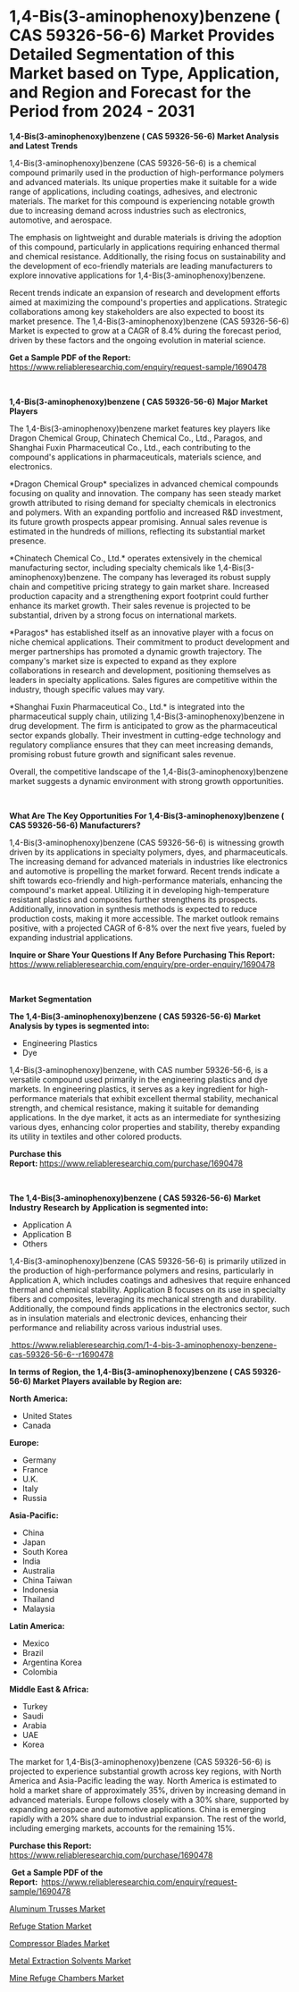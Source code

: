 <p><h1>1,4-Bis(3-aminophenoxy)benzene ( CAS 59326-56-6) Market Provides Detailed Segmentation of this Market based on Type, Application, and Region and Forecast for the Period from 2024 - 2031</h1></p><p><strong>1,4-Bis(3-aminophenoxy)benzene ( CAS 59326-56-6) Market Analysis and Latest Trends</strong></p>
<p><p>1,4-Bis(3-aminophenoxy)benzene (CAS 59326-56-6) is a chemical compound primarily used in the production of high-performance polymers and advanced materials. Its unique properties make it suitable for a wide range of applications, including coatings, adhesives, and electronic materials. The market for this compound is experiencing notable growth due to increasing demand across industries such as electronics, automotive, and aerospace. </p><p>The emphasis on lightweight and durable materials is driving the adoption of this compound, particularly in applications requiring enhanced thermal and chemical resistance. Additionally, the rising focus on sustainability and the development of eco-friendly materials are leading manufacturers to explore innovative applications for 1,4-Bis(3-aminophenoxy)benzene. </p><p>Recent trends indicate an expansion of research and development efforts aimed at maximizing the compound's properties and applications. Strategic collaborations among key stakeholders are also expected to boost its market presence. The 1,4-Bis(3-aminophenoxy)benzene (CAS 59326-56-6) Market is expected to grow at a CAGR of 8.4% during the forecast period, driven by these factors and the ongoing evolution in material science.</p></p>
<p><strong>Get a Sample PDF of the Report:&nbsp;</strong> <a href="https://www.reliableresearchiq.com/enquiry/request-sample/1690478?utm_campaign=1412&utm_medium=2&utm_source=Github&utm_content=ia&utm_term=17102024&utm_id=14-bis3-aminophenoxybenzene-cas-59326-56-6">https://www.reliableresearchiq.com/enquiry/request-sample/1690478</a></p>
<p>&nbsp;</p>
<p><strong>1,4-Bis(3-aminophenoxy)benzene ( CAS 59326-56-6) Major Market Players</strong></p>
<p><p>The 1,4-Bis(3-aminophenoxy)benzene market features key players like Dragon Chemical Group, Chinatech Chemical Co., Ltd., Paragos, and Shanghai Fuxin Pharmaceutical Co., Ltd., each contributing to the compound's applications in pharmaceuticals, materials science, and electronics.</p><p>*Dragon Chemical Group* specializes in advanced chemical compounds focusing on quality and innovation. The company has seen steady market growth attributed to rising demand for specialty chemicals in electronics and polymers. With an expanding portfolio and increased R&D investment, its future growth prospects appear promising. Annual sales revenue is estimated in the hundreds of millions, reflecting its substantial market presence.</p><p>*Chinatech Chemical Co., Ltd.* operates extensively in the chemical manufacturing sector, including specialty chemicals like 1,4-Bis(3-aminophenoxy)benzene. The company has leveraged its robust supply chain and competitive pricing strategy to gain market share. Increased production capacity and a strengthening export footprint could further enhance its market growth. Their sales revenue is projected to be substantial, driven by a strong focus on international markets.</p><p>*Paragos* has established itself as an innovative player with a focus on niche chemical applications. Their commitment to product development and merger partnerships has promoted a dynamic growth trajectory. The company's market size is expected to expand as they explore collaborations in research and development, positioning themselves as leaders in specialty applications. Sales figures are competitive within the industry, though specific values may vary.</p><p>*Shanghai Fuxin Pharmaceutical Co., Ltd.* is integrated into the pharmaceutical supply chain, utilizing 1,4-Bis(3-aminophenoxy)benzene in drug development. The firm is anticipated to grow as the pharmaceutical sector expands globally. Their investment in cutting-edge technology and regulatory compliance ensures that they can meet increasing demands, promising robust future growth and significant sales revenue.</p><p>Overall, the competitive landscape of the 1,4-Bis(3-aminophenoxy)benzene market suggests a dynamic environment with strong growth opportunities.</p></p>
<p>&nbsp;</p>
<p><strong>What Are The Key Opportunities For 1,4-Bis(3-aminophenoxy)benzene ( CAS 59326-56-6) Manufacturers?</strong></p>
<p><p>1,4-Bis(3-aminophenoxy)benzene (CAS 59326-56-6) is witnessing growth driven by its applications in specialty polymers, dyes, and pharmaceuticals. The increasing demand for advanced materials in industries like electronics and automotive is propelling the market forward. Recent trends indicate a shift towards eco-friendly and high-performance materials, enhancing the compound's market appeal. Utilizing it in developing high-temperature resistant plastics and composites further strengthens its prospects. Additionally, innovation in synthesis methods is expected to reduce production costs, making it more accessible. The market outlook remains positive, with a projected CAGR of 6-8% over the next five years, fueled by expanding industrial applications.</p></p>
<p><strong>Inquire or Share Your Questions If Any Before Purchasing This Report:</strong> <a href="https://www.reliableresearchiq.com/enquiry/pre-order-enquiry/1690478?utm_campaign=1412&utm_medium=2&utm_source=Github&utm_content=ia&utm_term=17102024&utm_id=14-bis3-aminophenoxybenzene-cas-59326-56-6">https://www.reliableresearchiq.com/enquiry/pre-order-enquiry/1690478</a></p>
<p>&nbsp;</p>
<p><strong>Market Segmentation</strong></p>
<p><strong>The 1,4-Bis(3-aminophenoxy)benzene ( CAS 59326-56-6) Market Analysis by types is segmented into:</strong></p>
<p><ul><li>Engineering Plastics</li><li>Dye</li></ul></p>
<p><p>1,4-Bis(3-aminophenoxy)benzene, with CAS number 59326-56-6, is a versatile compound used primarily in the engineering plastics and dye markets. In engineering plastics, it serves as a key ingredient for high-performance materials that exhibit excellent thermal stability, mechanical strength, and chemical resistance, making it suitable for demanding applications. In the dye market, it acts as an intermediate for synthesizing various dyes, enhancing color properties and stability, thereby expanding its utility in textiles and other colored products.</p></p>
<p><strong>Purchase this Report:&nbsp;</strong><a href="https://www.reliableresearchiq.com/purchase/1690478?utm_campaign=1412&utm_medium=2&utm_source=Github&utm_content=ia&utm_term=17102024&utm_id=14-bis3-aminophenoxybenzene-cas-59326-56-6">https://www.reliableresearchiq.com/purchase/1690478</a></p>
<p>&nbsp;</p>
<p><strong>The 1,4-Bis(3-aminophenoxy)benzene ( CAS 59326-56-6) Market Industry Research by Application is segmented into:</strong></p>
<p><ul><li>Application A</li><li>Application B</li><li>Others</li></ul></p>
<p><p>1,4-Bis(3-aminophenoxy)benzene (CAS 59326-56-6) is primarily utilized in the production of high-performance polymers and resins, particularly in Application A, which includes coatings and adhesives that require enhanced thermal and chemical stability. Application B focuses on its use in specialty fibers and composites, leveraging its mechanical strength and durability. Additionally, the compound finds applications in the electronics sector, such as in insulation materials and electronic devices, enhancing their performance and reliability across various industrial uses.</p></p>
<p><a href="https://www.reliableresearchiq.com/1-4-bis-3-aminophenoxy-benzene-cas-59326-56-6--r1690478?utm_campaign=1412&utm_medium=2&utm_source=Github&utm_content=ia&utm_term=17102024&utm_id=14-bis3-aminophenoxybenzene-cas-59326-56-6">&nbsp;https://www.reliableresearchiq.com/1-4-bis-3-aminophenoxy-benzene-cas-59326-56-6--r1690478</a></p>
<p><strong>In terms of Region, the 1,4-Bis(3-aminophenoxy)benzene ( CAS 59326-56-6) Market Players available by Region are:</strong></p>
<p>
    <p> <strong> North America: </strong>
        <ul>
            <li>United States</li>
            <li>Canada</li>
        </ul>
        </p> 
    <p> <strong> Europe: </strong>
        <ul>
            <li>Germany</li>
            <li>France</li>
            <li>U.K.</li>
            <li>Italy</li>
            <li>Russia</li>
        </ul>
        </p> 
    <p> <strong> Asia-Pacific: </strong>
        <ul>
            <li>China</li>
            <li>Japan</li>
            <li>South Korea</li>
            <li>India</li>
            <li>Australia</li>
            <li>China Taiwan</li>
            <li>Indonesia</li>
            <li>Thailand</li>
            <li>Malaysia</li>
        </ul>
        </p> 
    <p> <strong> Latin America: </strong>
        <ul>
            <li>Mexico</li>
            <li>Brazil</li>
            <li>Argentina Korea</li>
            <li>Colombia</li>
        </ul>
        </p> 
    <p> <strong> Middle East & Africa: </strong>
        <ul>
            <li>Turkey</li>
            <li>Saudi</li>
            <li>Arabia</li>
            <li>UAE</li>
            <li>Korea</li>
        </ul>
    </p>
    </p>
<p><p>The market for 1,4-Bis(3-aminophenoxy)benzene (CAS 59326-56-6) is projected to experience substantial growth across key regions, with North America and Asia-Pacific leading the way. North America is estimated to hold a market share of approximately 35%, driven by increasing demand in advanced materials. Europe follows closely with a 30% share, supported by expanding aerospace and automotive applications. China is emerging rapidly with a 20% share due to industrial expansion. The rest of the world, including emerging markets, accounts for the remaining 15%.</p></p>
<p><strong>Purchase this Report: </strong><a href="https://www.reliableresearchiq.com/purchase/1690478?utm_campaign=1412&utm_medium=2&utm_source=Github&utm_content=ia&utm_term=17102024&utm_id=14-bis3-aminophenoxybenzene-cas-59326-56-6">https://www.reliableresearchiq.com/purchase/1690478</a></p>
<p>&nbsp;<strong>Get a Sample PDF of the Report:&nbsp;&nbsp;</strong><a href="https://www.reliableresearchiq.com/enquiry/request-sample/1690478?utm_campaign=1412&utm_medium=2&utm_source=Github&utm_content=ia&utm_term=17102024&utm_id=14-bis3-aminophenoxybenzene-cas-59326-56-6">https://www.reliableresearchiq.com/enquiry/request-sample/1690478</a></p>
<p><strong></strong></p>
<p><p><a href="https://issuu.com/reportprime-2/docs/aluminum-trusses-market-size-2030.p_d384eac2c53d9b?utm_campaign=1412&utm_medium=2&utm_source=Github&utm_content=ia&utm_term=17102024&utm_id=14-bis3-aminophenoxybenzene-cas-59326-56-6">Aluminum Trusses Market</a></p><p><a href="https://github.com/cloo8byworst/Market-Research-Report-List-1/blob/main/refuge-station-market.md?utm_campaign=1412&utm_medium=2&utm_source=Github&utm_content=ia&utm_term=17102024&utm_id=14-bis3-aminophenoxybenzene-cas-59326-56-6">Refuge Station Market</a></p><p><a href="https://issuu.com/reportprime-2/docs/compressor-blades-market-size-2030._3145bc2a68f66a?utm_campaign=1412&utm_medium=2&utm_source=Github&utm_content=ia&utm_term=17102024&utm_id=14-bis3-aminophenoxybenzene-cas-59326-56-6">Compressor Blades Market</a></p><p><a href="https://www.linkedin.com/pulse/metal-extraction-solvents-market-revolution-2024-2031-pblef?utm_campaign=1412&utm_medium=2&utm_source=Github&utm_content=ia&utm_term=17102024&utm_id=14-bis3-aminophenoxybenzene-cas-59326-56-6">Metal Extraction Solvents Market</a></p><p><a href="https://github.com/philipa0wcpic/Market-Research-Report-List-1/blob/main/mine-refuge-chambers-market.md?utm_campaign=1412&utm_medium=2&utm_source=Github&utm_content=ia&utm_term=17102024&utm_id=14-bis3-aminophenoxybenzene-cas-59326-56-6">Mine Refuge Chambers Market</a></p></p>